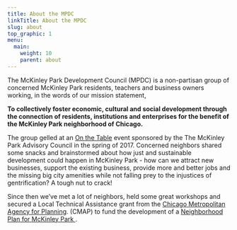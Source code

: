 ```yaml
---
title: About the MPDC
linkTitle: About the MPDC
slug: about
top_graphic: 1
menu:
  main:
    weight: 10
    parent: about
---
```


The McKinley Park Development Council (MPDC) is a non-partisan group of concerned McKinley Park residents, teachers and business owners working, in the words of our mission statement, 

<strong>To collectively foster economic, cultural and social development through the connection of residents, institutions and enterprises for the benefit of the McKinley Park neighborhood of Chicago.</strong>

The group gelled at an [On the Table](http://onthetable.com) event sponsored by the The McKinley Park Advisory Council in the spring of 2017. Concerned neighbors shared some snacks and brainstormed about how just and sustainable development could happen in McKinley Park - how can we attract new businesses, support the existing business, provide more and better jobs and the missing big city amenities while not falling prey to the injustices of gentrification? A tough nut to crack!

Since then we’ve met a lot of neighbors, held some great workshops and secured a Local Technical Assistance grant from the [Chicago Metropolitan Agency for Planning](http://www.cmap.illinois.gov/).  (CMAP) to fund the development of a [Neighborhood Plan for McKinley Park ](http://www.cmap.illinois.gov/programs/LTA/mckinley-park) .


